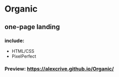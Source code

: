 # Organic
## one-page landing 

### include: 
* HTML/CSS
* PixelPerfect

### Preview: https://alexcrive.github.io/Organic/
